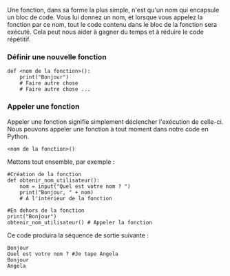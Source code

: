 Une fonction, dans sa forme la plus simple, n'est qu'un nom qui encapsule un bloc de code. Vous lui donnez un nom, et lorsque vous appelez la fonction par ce nom, tout le code contenu dans le bloc de la fonction sera exécuté. Cela peut nous aider à gagner du temps et à réduire le code répétitif.

### Définir une nouvelle fonction
```
def <nom de la fonction>():
    print("Bonjour")
    # Faire autre chose
    # Faire autre chose ...
```

### Appeler une fonction
Appeler une fonction signifie simplement déclencher l'exécution de celle-ci. Nous pouvons appeler une fonction à tout moment dans notre code en Python.

```
<nom de la fonction>()
```

Mettons tout ensemble, par exemple :
```
#Création de la fonction
def obtenir_nom_utilisateur():
    nom = input("Quel est votre nom ? ")
    print("Bonjour, " + nom)
    # À l'intérieur de la fonction

#En dehors de la fonction
print("Bonjour")
obtenir_nom_utilisateur() # Appeler la fonction
```

Ce code produira la séquence de sortie suivante :
```
Bonjour
Quel est votre nom ? #Je tape Angela
Bonjour
Angela
